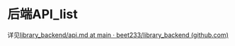 # 后端API_list

详见[library_backend/api.md at main · beet233/library_backend (github.com)](https://github.com/beet233/library_backend/blob/main/api.md)

